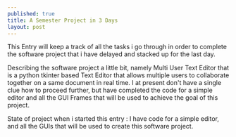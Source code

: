 ```yaml
---
published: true
title: A Semester Project in 3 Days 
layout: post
---
```

This Entry will keep a track of all the tasks i go through in order to complete the software project that i have delayed and stacked up for the last day.

Describing the software project a little bit, namely Multi User Text Editor that is a python tkinter based Text Editor that allows multiple users to collaborate together on a same document in real time. I at present don't have a single clue how to proceed further, but have completed the code for a simple editor and all the GUI Frames that will be used to achieve the goal of this project.

State of project when i started this entry : I have code for a simple editor, and all the GUIs that will be used to create this software project.